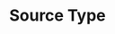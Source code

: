---
content-type: "embed-object"
endpoint: "source-types"

title: "Source Type"
description: "Source types define the information needed to configure a data source."
endpoint-url: "/source-types"
version: "4"

object-attributes:
  - name: "report_card"
    type: "report card object"
    url: "{{ page.anchors.data-structures.report-cards }}"
    description: "The Report Card object corresponding to the source's `type`. For example: `platform.marketo` or `platform.hubspot`."
---